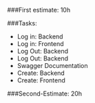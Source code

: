 ###First estimate: 10h

###Tasks:
- Log in: Backend
- Log in: Frontend
- Log Out: Backend
- Log Out: Backend
- Swagger Documentation
- Create: Backend
- Create: Frontend

###Second-Estimate: 20h